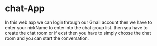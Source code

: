 # chat-App
In this web app we can login through our Gmail account then we have to enter your nickName to enter into the chat group list. then you have to create the chat room or if exist then you have to simply choose the chat room and you can start the conversation.
